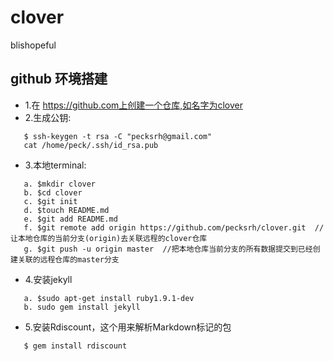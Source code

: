 clover
======

blishopeful


## github 环境搭建

* 1.在 https://github.com上创建一个仓库,如名字为clover
* 2.生成公钥: 
```
   $ ssh-keygen -t rsa -C "pecksrh@gmail.com"
   cat /home/peck/.ssh/id_rsa.pub
```
* 3.本地terminal:
```
   a. $mkdir clover
   b. $cd clover
   c. $git init
   d. $touch README.md
   e. $git add README.md
   f. $git remote add origin https://github.com/pecksrh/clover.git  //让本地仓库的当前分支(origin)去关联远程的clover仓库
   g. $git push -u origin master  //把本地仓库当前分支的所有数据提交到已经创建关联的远程仓库的master分支
```
* 4.安装jekyll
```
   a. $sudo apt-get install ruby1.9.1-dev
   b. sudo gem install jekyll
```
* 5.安装Rdiscount，这个用来解析Markdown标记的包
```
   $ gem install rdiscount
```
